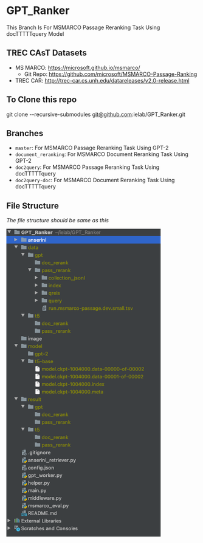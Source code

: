 # GPT_Ranker

This Branch Is For MSMARCO Passage Reranking Task Using docTTTTTquery Model

## TREC CAsT Datasets

- MS MARCO: https://microsoft.github.io/msmarco/  
  - Git Repo: https://github.com/microsoft/MSMARCO-Passage-Ranking
- TREC CAR: http://trec-car.cs.unh.edu/datareleases/v2.0-release.html

## To Clone this repo

git clone --recursive-submodules git@github.com:ielab/GPT_Ranker.git

## Branches

- `master`: For MSMARCO Passage Reranking Task Using GPT-2
- `document_reranking`: For MSMARCO Document Reranking Task Using GPT-2
- `doc2query`: For MSMARCO Passage Reranking Task Using docTTTTTquery
- `doc2query-doc`: For MSMARCO Document Reranking Task Using docTTTTTquery

## File Structure

_The file structure should be same as this_

![The file structure should be same as this](./image/1.png "File Structure")
